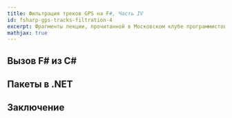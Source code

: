 ```yaml
---
title: Фильтрация треков GPS на F#, Часть IV
id: fsharp-gps-tracks-filtration-4
excerpt: Фрагменты лекции, прочитанной в Московском клубе программистов 21 февраля 2019 года.
mathjax: true
---
```


## Вызов F# из C#

## Пакеты в .NET

## Заключение

